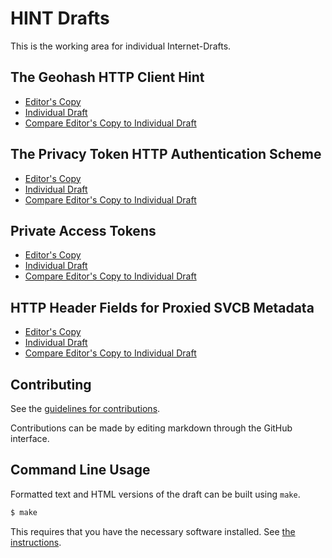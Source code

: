 # HINT Drafts

This is the working area for individual Internet-Drafts.

## The Geohash HTTP Client Hint

* [Editor's Copy](https://tfpauly.github.io/privacy-proxy/#go.draft-geohash-hint.html)
* [Individual Draft](https://datatracker.ietf.org/doc/html/draft-geohash-hint)
* [Compare Editor's Copy to Individual Draft](https://tfpauly.github.io/privacy-proxy/#go.draft-geohash-hint.diff)

## The Privacy Token HTTP Authentication Scheme

* [Editor's Copy](https://tfpauly.github.io/privacy-proxy/#go.draft-privacy-token.html)
* [Individual Draft](https://datatracker.ietf.org/doc/html/draft-privacy-token)
* [Compare Editor's Copy to Individual Draft](https://tfpauly.github.io/privacy-proxy/#go.draft-privacy-token.diff)

## Private Access Tokens

* [Editor's Copy](https://tfpauly.github.io/privacy-proxy/#go.draft-private-access-tokens.html)
* [Individual Draft](https://datatracker.ietf.org/doc/html/draft-private-access-tokens)
* [Compare Editor's Copy to Individual Draft](https://tfpauly.github.io/privacy-proxy/#go.draft-private-access-tokens.diff)

## HTTP Header Fields for Proxied SVCB Metadata

* [Editor's Copy](https://tfpauly.github.io/privacy-proxy/#go.draft-proxied-svcb-headers.html)
* [Individual Draft](https://datatracker.ietf.org/doc/html/draft-proxied-svcb-headers)
* [Compare Editor's Copy to Individual Draft](https://tfpauly.github.io/privacy-proxy/#go.draft-proxied-svcb-headers.diff)


## Contributing

See the
[guidelines for contributions](https://github.com/tfpauly/privacy-proxy/blob/main/CONTRIBUTING.md).

Contributions can be made by editing markdown through the GitHub interface.


## Command Line Usage

Formatted text and HTML versions of the draft can be built using `make`.

```sh
$ make
```

This requires that you have the necessary software installed.  See
[the instructions](https://github.com/martinthomson/i-d-template/blob/main/doc/SETUP.md).

